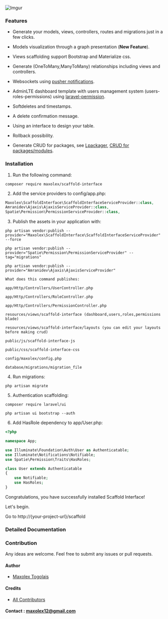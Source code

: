 ![Imgur](http://i.imgur.com/9PkXGOV.jpg)

### Features

+ Generate your models, views, controllers, routes and migrations just in a few clicks.

+ Models visualization through a graph presentation (**New Feature**).

+ Views scaffolding support Bootstrap and Materialize css.

+ Generate (OneToMany,ManyToMany) relationships including views and controllers.

+ Websockets using [pusher notifications](https://www.github.com/pusher).

+ AdminLTE dashboard template with users management system (users-roles-permissions) using [laravel-permission](https://github.com/spatie/laravel-permission).

+ Softdeletes and timestamps.

+ A delete confirmation message.

+ Using an interface to design your table.

+ Rollback possibility.

+ Generate CRUD for packages, see [Lpackager](https://github.com/amranidev/lpackager), [CRUD for packages/modules](http://amranidev.github.io/blog/site/crud-generator-for-packages/).


### Installation

1. Run the following command:

 `composer require maxolex/scaffold-interface`

2. Add the service providers to config/app.php:

 ```php
Maxolex\ScaffoldInterface\ScaffoldInterfaceServiceProvider::class,
Amranidev\Ajaxis\AjaxisServiceProvider::class,
Spatie\Permission\PermissionServiceProvider::class,
 ```

3. Publish the assets in your application with:

 `php artisan vendor:publish --provider="Maxolex\ScaffoldInterface\ScaffoldInterfaceServiceProvider"  --force`
 
 `php artisan vendor:publish --provider="Spatie\Permission\PermissionServiceProvider" --tag="migrations"`
 
 `php artisan vendor:publish --provider="Amranidev\Ajaxis\AjaxisServiceProvider"`
 

    What does this command publishes:

    app/Http/Controllers/UserController.php

    app/Http/Controllers/RoleController.php

    app/Http/Controllers/PermissionController.php

    resources/views/scaffold-interface (dashboard,users,roles,permissions blade)

    resources/views/scaffold-interface/layouts (you can edit your layouts before making crud)

    public/js/scaffold-interface-js

    public/css/scaffold-interface-css

    config/maxolex/config.php

    database/migrations/migration_file

4. Run migrations:

 `php artisan migrate`

5. Authentication scaffolding:

 `composer require laravel/ui`
 
 `php artisan ui bootstrap --auth`

6. Add HasRole dependency to app/User.php:

```php
<?php

namespace App;

use Illuminate\Foundation\Auth\User as Authenticatable;
use Illuminate\Notifications\Notifiable;
use Spatie\Permission\Traits\HasRoles;

class User extends Authenticatable
{
    use Notifiable;
    use HasRoles;
}
 ```
 
Congratulations, you have successfully installed Scaffold Interface!

Let's begin.

  Go to http://{your-project-url}/scaffold
 
### Detailed Documentation



### Contribution

 Any ideas are welcome. Feel free to submit any issues or pull requests.

#### Author

+ [Maxolex Togolais](https://github.com/maxolex)

#### Credits

+ [All Contributors](../../contributors)


#### Contact : maxolex12@gmail.com
